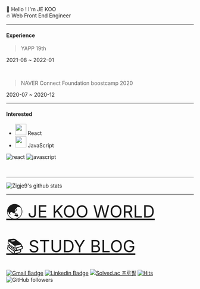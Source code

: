 👋 Hello ! I'm JE KOO
<br/>
🔥 Web Front End Engineer

---
#### Experience
> YAPP 19th

2021-08 ~ 2022-01

<br/>

> NAVER Connect Foundation boostcamp 2020

2020-07 ~ 2020-12

---
#### Interested 
- <img src="https://i.imgur.com/dXxLDXd.png" width="30px" height="30px"> React 
- <img src="https://i.imgur.com/ONpHudP.png" width="30px" height="30px"> JavaScript 

![react](https://img.shields.io/badge/react-white?logo=react)
![javascript](https://img.shields.io/badge/javascript-yellow?logo=javascript)
<br/>

<br/>

---

<div>
  
![Zigje9's github stats](https://github-readme-stats.vercel.app/api?username=Zigje9&show_icons=true&theme=cobalt)

</div>

---

<a href="http://www.zigje9.kro.kr" style="font-size: 45px">🌏 JE KOO WORLD</a>
<br/>
<br/>
<a href="https://velog.io/@zigje9" style="font-size: 45px">📚 STUDY BLOG</a>
<br/>
<br/>
[![Gmail Badge](https://img.shields.io/badge/Gmail-d14836?style=flat-square&logo=Gmail&logoColor=white&link=mailto:pjkwprn@gmail.com)](mailto:pjkwprn@gmail.com)
[![Linkedin Badge](https://img.shields.io/badge/-LinkedIn-blue?style=flat-square&logo=Linkedin&logoColor=white&link=https://www.linkedin.com/in/jekoo-park-316a781b4/)](https://www.linkedin.com/in/jekoo-park-316a781b4/)
[![Solved.ac
프로필](http://mazassumnida.wtf/api/mini/generate_badge?boj=pjk3015)](https://solved.ac/pjk3015})
[![Hits](https://hits.seeyoufarm.com/api/count/incr/badge.svg?url=https%3A%2F%2Fgithub.com%2Fzzsza)](https://hits.seeyoufarm.com) 
![GitHub followers](https://img.shields.io/github/followers/zigje9?style=social)

